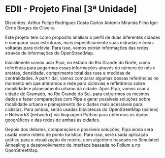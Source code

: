 # EDII - Projeto Final [3ª Unidade]


Discentes:
Arthur Felipe Rodrigues Costa
Carlos Antonio Miranda Filho
Igor Cirne Borges de Oliveira

Este projeto tem como propósito analisar o perfil de duas diferentes cidades e comparar suas estruturas, mais especificamente suas estradas e áreas voltadas para ciclovia. Para isso, vamos extrair informações das redes através de informações do OpenStreetMap.


Inicialmente vamos usar Pipa, no estado do Rio Grande do Norte, como referência para pegarmos essas informações através do número de nós e arestas, densidade, comprimento total das ruas e medidas de centralidades. A partir daí, vamos comparar algumas dessas referências no momento em que alteramos a rede para ciclovias e refletirmos sobre mobilidade e planejamento urbano da cidade. Após Pipa, vamos usar a cidade de Gramado, no Rio Grande do Sul, para extrairmos os mesmos dados e fazer comparações com Pipa e gerar possíveis soluções sobre mobilidade urbana e planejamento de cidades mais acessíveis para ciclistas. Para ambas, serão usadas bibliotecas do OpenStreetMap (osmnx) e NetworkX (networkx) via linguagem Python para obtermos os dados geográficos e das redes de ambas as cidades.


Depois dos debates, comparações e possíveis soluções, Pipa ainda será usada como roteiro de ponto turístico. Para isso, será usada aplicação gráfica para a visualização do roteiro, com algoritmo baseado no Simulated Annealing e desenvolvimento de interface baseada no Folium e no OpenStreetMap.


